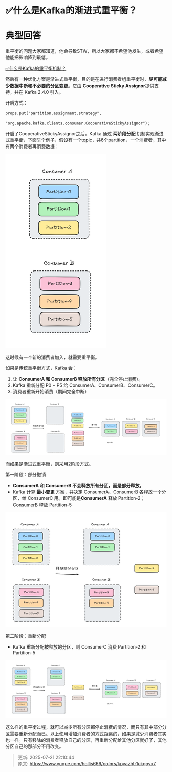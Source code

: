 # ✅什么是Kafka的渐进式重平衡？

# 典型回答


重平衡的问题大家都知道，他会导致STW，所以大家都不希望他发生，或者希望他能把影响降到最低。



[✅什么是Kafka的重平衡机制？](https://www.yuque.com/hollis666/oolnrs/rqzepcxvq2a1w2e9)



然后有一种优化方案是渐进式重平衡，目的是在进行消费者组重平衡时，**尽可能减少数据中断和不必要的分区变更**。它由 **Cooperative Sticky Assignor**提供支持，并在 Kafka 2.4.0 引入。  



开启方式：



```plain
props.put("partition.assignment.strategy",
          "org.apache.kafka.clients.consumer.CooperativeStickyAssignor");
```



开启了CooperativeStickyAssignor之后，Kafka 通过 **两阶段分配** 机制实现渐进式重平衡，下面举个例子，假设有一个topic，共6个partition，一个消费者，其中有两个消费者再消费数据：



![1742611885480-f1a744ec-d1ca-4cca-a3aa-61d6ee60e9a4.png](./img/sPIlBeIqOCW9f5Dg/1742611885480-f1a744ec-d1ca-4cca-a3aa-61d6ee60e9a4-888006.png)



这时候有一个新的消费者加入，就需要重平衡。



如果是传统重平衡方式，Kafka 会：

1. 让 **ConsumerA 和 ConsumerB 释放所有分区**（完全停止消费）。
2. Kafka 重新分配 P0 ~ P5 给 ConsumerA、ConsumerB、ConsumerC。
3. 消费者重新开始消费（期间完全中断）



![1742612042870-016a020a-62ff-45c3-a8c6-ca7119d50d8e.png](./img/sPIlBeIqOCW9f5Dg/1742612042870-016a020a-62ff-45c3-a8c6-ca7119d50d8e-145635.png)



而如果是渐进式重平衡，则采用2阶段方式。



第一阶段：部分撤销



+ **ConsumerA 和 ConsumerB 不会释放所有分区，而是部分释放。**
+ Kafka 计算 **最小变更** 方案，并决定 ConsumerA、ConsumerB 各释放一个分区，给 ConsumerC 用。即可能是**ConsumerA** 释放 Partition-2；ConsumerB 释放 Partition-5



![1742612134571-ebe6c5ed-573b-4087-9594-ffcc92ce4c31.png](./img/sPIlBeIqOCW9f5Dg/1742612134571-ebe6c5ed-573b-4087-9594-ffcc92ce4c31-164709.png)



第二阶段：重新分配

+ Kafka 重新分配被释放的分区，则 ConsumerC 消费 Partition-2 和 Partition-5



![1742612278627-250d2a0a-2df1-4dc2-9cd2-9c38254fc0c7.png](./img/sPIlBeIqOCW9f5Dg/1742612278627-250d2a0a-2df1-4dc2-9cd2-9c38254fc0c7-393142.png)



这么样的重平衡过程，就可以减少所有分区都停止消费的情况，而只有其中部分分区需要重新分配而已。以上使用增加消费者的方式距离的，如果是减少消费者其实也一样。只有移除的消费者释放自己的分区，再重新分配给其他分区就好了，其他分区自己的那部分不用改变。



> 更新: 2025-07-21 22:10:44  
> 原文: <https://www.yuque.com/hollis666/oolnrs/kpvazhtr1ukqoyx7>